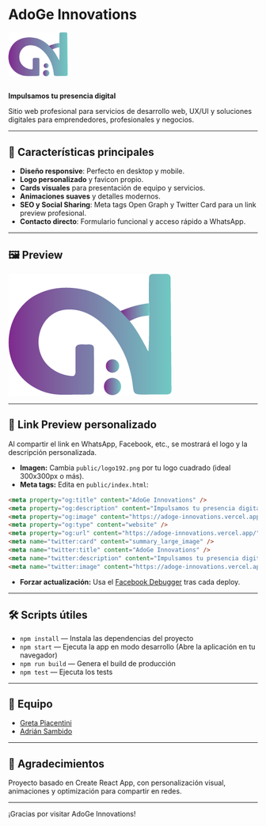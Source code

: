 # AdoGe Innovations

<img src="./src/images/logo_adoge.png" alt="AdoGe Logo" width="120" style="margin-bottom: 1em;" />

**Impulsamos tu presencia digital**

Sitio web profesional para servicios de desarrollo web, UX/UI y soluciones digitales para emprendedores, profesionales y negocios. 

---

## 🚀 Características principales

- **Diseño responsive**: Perfecto en desktop y mobile.
- **Logo personalizado** y favicon propio.
- **Cards visuales** para presentación de equipo y servicios.
- **Animaciones suaves** y detalles modernos.
- **SEO y Social Sharing**: Meta tags Open Graph y Twitter Card para un link preview profesional.
- **Contacto directo**: Formulario funcional y acceso rápido a WhatsApp.

---

## 🖼️ Preview

![Preview Home](./src/images/logo_adoge.png)

---

## 📱 Link Preview personalizado

Al compartir el link en WhatsApp, Facebook, etc., se mostrará el logo y la descripción personalizada.

- **Imagen:** Cambia `public/logo192.png` por tu logo cuadrado (ideal 300x300px o más).
- **Meta tags:** Edita en `public/index.html`:

```html
<meta property="og:title" content="AdoGe Innovations" />
<meta property="og:description" content="Impulsamos tu presencia digital. Desarrollo web, UX/UI y soluciones digitales para emprendedores, profesionales y negocios." />
<meta property="og:image" content="https://adoge-innovations.vercel.app/logo192.png" />
<meta property="og:type" content="website" />
<meta property="og:url" content="https://adoge-innovations.vercel.app/" />
<meta name="twitter:card" content="summary_large_image" />
<meta name="twitter:title" content="AdoGe Innovations" />
<meta name="twitter:description" content="Impulsamos tu presencia digital. Desarrollo web, UX/UI y soluciones digitales para emprendedores, profesionales y negocios." />
<meta name="twitter:image" content="https://adoge-innovations.vercel.app/logo192.png" />
```

- **Forzar actualización:** Usa el [Facebook Debugger](https://developers.facebook.com/tools/debug/) tras cada deploy.

---

## 🛠️ Scripts útiles

- `npm install` — Instala las dependencias del proyecto
- `npm start` — Ejecuta la app en modo desarrollo (Abre la aplicación en tu navegador) 
- `npm run build` — Genera el build de producción
- `npm test` — Ejecuta los tests

---

## 👥 Equipo

- [Greta Piacentini](https://github.com/gretoide)
- [Adrián Sambido](https://github.com/AdrianASambido)

---

## 🙌 Agradecimientos

Proyecto basado en Create React App, con personalización visual, animaciones y optimización para compartir en redes.

---

¡Gracias por visitar AdoGe Innovations!
